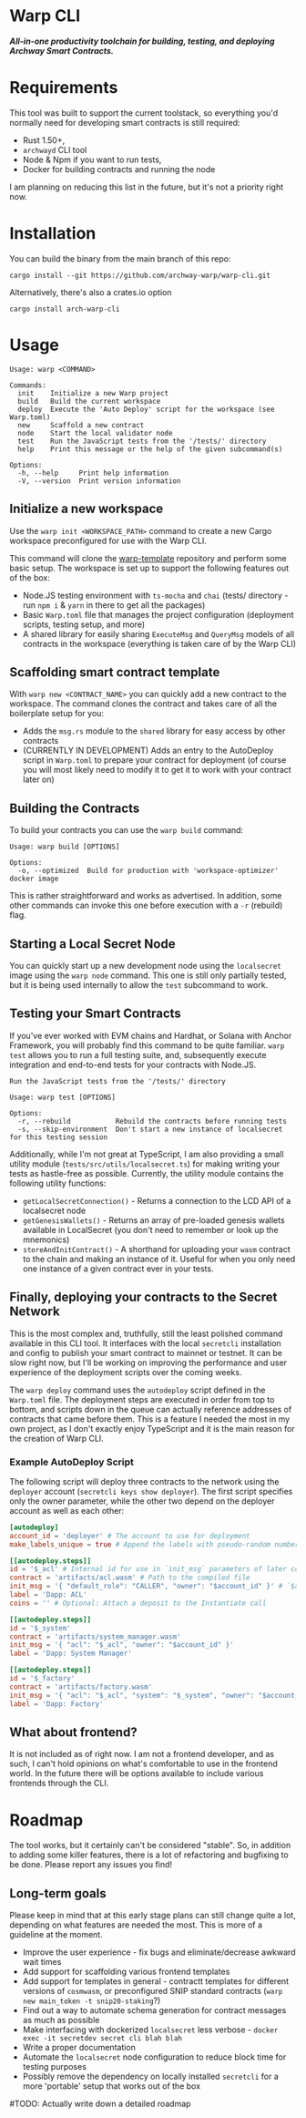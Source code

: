 # Warp CLI

**_All-in-one productivity toolchain for building, testing, and deploying Archway Smart Contracts._**

# Requirements

This tool was built to support the current toolstack, so everything you'd normally need for developing smart contracts is still required:

- Rust 1.50+,
- `archwayd` CLI tool
- Node & Npm if you want to run tests,
- Docker for building contracts and running the node

I am planning on reducing this list in the future, but it's not a priority right now.

# Installation

You can build the binary from the main branch of this repo:

```
cargo install --git https://github.com/archway-warp/warp-cli.git
```

Alternatively, there's also a crates.io option

```
cargo install arch-warp-cli
```

# Usage

```
Usage: warp <COMMAND>

Commands:
  init    Initialize a new Warp project
  build   Build the current workspace
  deploy  Execute the 'Auto Deploy' script for the workspace (see Warp.toml)
  new     Scaffold a new contract
  node    Start the local validator node
  test    Run the JavaScript tests from the '/tests/' directory
  help    Print this message or the help of the given subcommand(s)

Options:
  -h, --help     Print help information
  -V, --version  Print version information
```

## Initialize a new workspace

Use the `warp init <WORKSPACE_PATH>` command to create a new Cargo workspace preconfigured for use with the Warp CLI.

This command will clone the [warp-template](https://github.com/secret-warp/warp-template) repository and perform some basic setup. The workspace is set up to support the following features out of the box:

- Node.JS testing environment with `ts-mocha` and `chai` (tests/ directory - run `npm i` & `yarn` in there to get all the packages)
- Basic `Warp.toml` file that manages the project configuration (deployment scripts, testing setup, and more)
- A shared library for easily sharing `ExecuteMsg` and `QueryMsg` models of all contracts in the workspace (everything is taken care of by the Warp CLI)

## Scaffolding smart contract template

With `warp new <CONTRACT_NAME>` you can quickly add a new contract to the workspace. The command clones the contract and takes care of all the boilerplate setup for you:

- Adds the `msg.rs` module to the `shared` library for easy access by other contracts
- (CURRENTLY IN DEVELOPMENT) Adds an entry to the AutoDeploy script in `Warp.toml` to prepare your contract for deployment (of course you will most likely need to modify it to get it to work with your contract later on)

## Building the Contracts

To build your contracts you can use the `warp build` command:

```
Usage: warp build [OPTIONS]

Options:
  -o, --optimized  Build for production with 'workspace-optimizer' docker image
```

This is rather straightforward and works as advertised. In addition, some other commands can invoke this one before execution with a `-r` (rebuild) flag.

## Starting a Local Secret Node

You can quickly start up a new development node using the `localsecret` image using the `warp node` command. This one is still only partially tested, but it is being used internally to allow the `test` subcommand to work.

## Testing your Smart Contracts

If you've ever worked with EVM chains and Hardhat, or Solana with Anchor Framework, you will probably find this command to be quite familiar. `warp test` allows you to run a full testing suite, and, subsequently execute integration and end-to-end tests for your contracts with Node.JS.

```
Run the JavaScript tests from the '/tests/' directory

Usage: warp test [OPTIONS]

Options:
  -r, --rebuild           Rebuild the contracts before running tests
  -s, --skip-environment  Don't start a new instance of localsecret for this testing session
```

Additionally, while I'm not great at TypeScript, I am also providing a small utility module (`tests/src/utils/localsecret.ts`) for making writing your tests as hastle-free as possible. Currently, the utility module contains the following utility functions:

- `getLocalSecretConnection()` - Returns a connection to the LCD API of a localsecret node
- `getGenesisWallets()` - Returns an array of pre-loaded genesis wallets available in LocalSecret (you don't need to remember or look up the mnemonics)
- `storeAndInitContract()` - A shorthand for uploading your `wasm` contract to the chain and making an instance of it. Useful for when you only need one instance of a given contract ever in your tests.

## Finally, deploying your contracts to the Secret Network

This is the most complex and, truthfully, still the least polished command available in this CLI tool. It interfaces with the local `secretcli` installation and config to publish your smart contract to mainnet or testnet. It can be slow right now, but I'll be working on improving the performance and user experience of the deployment scripts over the coming weeks.

The `warp deploy` command uses the `autodeploy` script defined in the `Warp.toml` file. The deployment steps are executed in order from top to bottom, and scripts down in the queue can actually reference addresses of contracts that came before them. This is a feature I needed the most in my own project, as I don't exactly enjoy TypeScript and it is the main reason for the creation of Warp CLI.

### Example AutoDeploy Script

The following script will deploy three contracts to the network using the `deployer` account (`secretcli keys show deployer`). The first script specifies only the owner parameter, while the other two depend on the deployer account as well as each other:

```toml
[autodeploy]
account_id = 'deployer' # The account to use for deployment
make_labels_unique = true # Append the labels with pseudo-random numbers

[[autodeploy.steps]]
id = '$_acl' # Internal id for use in `init_msg` parameters of later contracts
contract = 'artifacts/acl.wasm' # Path to the compiled file
init_msg = '{ "default_role": "CALLER", "owner": "$account_id" }' # `$account_id` will be parsed into the actual secret address of the deployer wallet
label = 'Dapp: ACL'
coins = '' # Optional: Attach a deposit to the Instantiate call

[[autodeploy.steps]]
id = '$_system'
contract = 'artifacts/system_manager.wasm'
init_msg = '{ "acl": "$_acl", "owner": "$account_id" }'
label = 'Dapp: System Manager'

[[autodeploy.steps]]
id = '$_factory'
contract = 'artifacts/factory.wasm'
init_msg = '{ "acl": "$_acl", "system": "$_system", "owner": "$account_id" }'
label = 'Dapp: Factory'
```

## What about frontend?

It is not included as of right now. I am not a frontend developer, and as such, I can't hold opinions on what's comfortable to use in the frontend world. In the future there will be options available to include various frontends through the CLI.

# Roadmap

The tool works, but it certainly can't be considered "stable". So, in addition to adding some killer features, there is a lot of refactoring and bugfixing to be done. Please report any issues you find!

## Long-term goals

Please keep in mind that at this early stage plans can still change quite a lot, depending on what features are needed the most. This is more of a guideline at the moment.

- Improve the user experience - fix bugs and eliminate/decrease awkward wait times
- Add support for scaffolding various frontend templates
- Add support for templates in general - contractt templates for different versions of `cosmwasm`, or preconfigured SNIP standard contracts (`warp new main_token -t snip20-staking`?)
- Find out a way to automate schema generation for contract messages as much as possible
- Make interfacing with dockerized `localsecret` less verbose - `docker exec -it secretdev secret cli blah blah`
- Write a proper documentation
- Automate the `localsecret` node configuration to reduce block time for testing purposes
- Possibly remove the dependency on locally installed `secretcli` for a more 'portable' setup that works out of the box

#TODO: Actually write down a detailed roadmap
